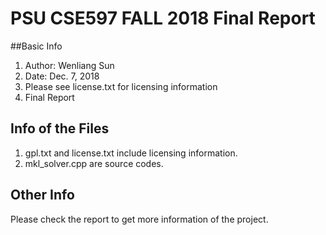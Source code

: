 # PSU CSE597 FALL 2018 Final Report
##Basic Info
1. Author: Wenliang Sun
2. Date: Dec. 7, 2018
3. Please see license.txt for licensing information
4. Final Report 

## Info of the Files
1. gpl.txt and license.txt include licensing information.
2. mkl_solver.cpp are source codes.

## Other Info
Please check the report to get more information of the project.